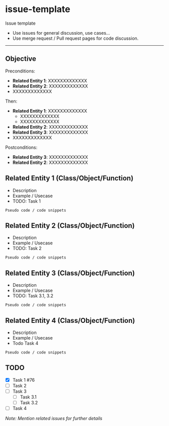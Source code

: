# issue-template
Issue template 

- Use issues for general discussion, use cases...
- Use merge request / Pull request pages for code discussion.

---------------------------

Objective
-------------

Preconditions:

* **Related Entity 1**: XXXXXXXXXXXXX
* **Related Entity 2**: XXXXXXXXXXXXX
* XXXXXXXXXXXXX 

Then:

* **Related Entity 1**: XXXXXXXXXXXXX
    * XXXXXXXXXXXXX
    * XXXXXXXXXXXXX
* **Related Entity 2**: XXXXXXXXXXXXX 
* **Related Entity 3**: XXXXXXXXXXXXX
* XXXXXXXXXXXXX

Postconditions:

* **Related Entity 3**: XXXXXXXXXXXXX
* **Related Entity 2**: XXXXXXXXXXXXX

Related Entity 1 (Class/Object/Function)
------------------

- Description
- Example / Usecase
- TODO: Task 1
```
Pseudo code / code snippets
```


Related Entity 2 (Class/Object/Function)
------------------

- Description
- Example / Usecase
- TODO: Task 2
```
Pseudo code / code snippets
```

Related Entity 3 (Class/Object/Function)
------------------

- Description
- Example / Usecase
- TODO: Task 3.1, 3.2
```
Pseudo code / code snippets
```


Related Entity 4 (Class/Object/Function)
------------------

- Description
- Example / Usecase
- Todo Task 4
```
Pseudo code / code snippets
```



TODO
----------------

* [X] Task 1 #76
* [ ] Task 2
* [ ] Task 3
  * [ ] Task 3.1
  * [ ] Task 3.2
* [ ] Task 4

*Note: Mention related issues for further details*
